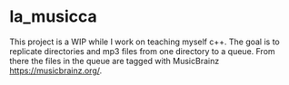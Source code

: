 # la_musicca

This project is a WIP while I work on teaching myself c++. The goal is to replicate directories and mp3 files from one directory to a queue.
From there the files in the queue are tagged with MusicBrainz https://musicbrainz.org/.
